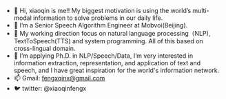- 👋 Hi, xiaoqin is me!! My biggest motivation is using the world’s multi-modal information to solve problems in our daily life.
- 🌱 I’m  a Senior Speech Algorithm Engineer at Mobvoi(Beijing).
- 👀 My working direction focus on natural language processing（NLP), TextToSpeech(TTS) and system programming. All of this based on cross-lingual domain. 
- 💞️ I’m applying Ph.D. in NLP/Speech/Data, I’m very interested in information extraction, representation, and application of text and speech, and I have great inspiration for the world's information network.
- 📫 Gmail: fengxqinx@gmail.com
- 🐦 twitter: @xiaoqinfengx
